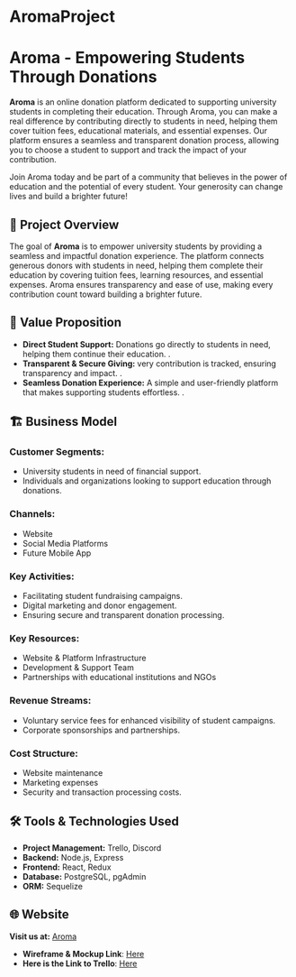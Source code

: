 # AromaProject


# Aroma - Empowering Students Through Donations

**Aroma**  is an online donation platform dedicated to supporting university students in completing their education. Through Aroma, you can make a real difference by contributing directly to students in need, helping them cover tuition fees, educational materials, and essential expenses. Our platform ensures a seamless and transparent donation process, allowing you to choose a student to support and track the impact of your contribution.

Join Aroma today and be part of a community that believes in the power of education and the potential of every student. Your generosity can change lives and build a brighter future!

## 🎯 Project Overview

The goal of **Aroma** is to empower university students by providing a seamless and impactful donation experience. The platform connects generous donors with students in need, helping them complete their education by covering tuition fees, learning resources, and essential expenses. Aroma ensures transparency and ease of use, making every contribution count toward building a brighter future. 

## 🚀 Value Proposition

- **Direct Student Support:**  Donations go directly to students in need, helping them continue their education.
.
- **Transparent & Secure Giving:** very contribution is tracked, ensuring transparency and impact.
.
- **Seamless Donation Experience:** A simple and user-friendly platform that makes supporting students effortless.
.


## 🏗 Business Model

### Customer Segments:
- University students in need of financial support.
- Individuals and organizations looking to support education through donations.

### Channels:
- Website
- Social Media Platforms
- Future Mobile App

### Key Activities:
- Facilitating student fundraising campaigns.
- Digital marketing and donor engagement.
- Ensuring secure and transparent donation processing.

### Key Resources:
- Website & Platform Infrastructure
- Development & Support Team
- Partnerships with educational institutions and NGOs

### Revenue Streams:
- Voluntary service fees for enhanced visibility of student campaigns.
- Corporate sponsorships and partnerships.
### Cost Structure:
- Website maintenance
- Marketing expenses
- Security and transaction processing costs.

## 🛠 Tools & Technologies Used

- **Project Management:** Trello, Discord
- **Backend:**  Node.js, Express
- **Frontend:** React, Redux
- **Database:** PostgreSQL, pgAdmin
- **ORM:** Sequelize


## 🌐 Website

**Visit us at:** [Aroma]()
- **Wireframe & Mockup Link**: [Here](https://www.figma.com/design/TWptqFkeWPQ56R3ec1twko/Untitled?node-id=0-1&p=f&t=DgUptwk1DwAsWsy9-0)
- **Here is the Link to Trello**: [Here](https://trello.com/b/YfZvpJmX/edubridge)
